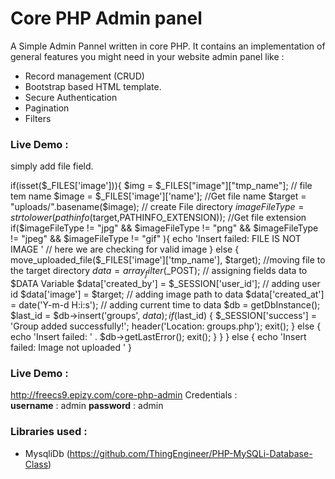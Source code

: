 # Core PHP Admin panel


A Simple Admin Pannel written in core PHP. It contains an implementation of general features you might need in your website admin panel like :

  - Record management (CRUD)
  - Bootstrap based HTML template.
  - Secure Authentication
  - Pagination
  - Filters

### Live Demo :
simply add file field.

if(isset($_FILES['image'])){
  $img = $_FILES["image"]["tmp_name"]; // file tem name
  $image = $_FILES['image']['name']; //Get file name
  $target = "uploads/".basename($image); // create File directory
  $imageFileType = strtolower(pathinfo($target,PATHINFO_EXTENSION)); //Get file extension
  if($imageFileType != "jpg" && $imageFileType != "png" && $imageFileType != "jpeg" && $imageFileType != "gif" ){
    echo 'Insert failed: FILE IS NOT IMAGE ' // here we are checking for valid image
  } 
  else 
  {
    move_uploaded_file($_FILES['image']['tmp_name'], $target); //moving file to the target directory
    $data = array_filter($_POST); // assigning fields data to $DATA Variable
    $data['created_by'] = $_SESSION['user_id']; // adding user id
    $data['image'] = $target; // adding image path to data
    $data['created_at'] = date('Y-m-d H:i:s'); // adding current time to data
    $db = getDbInstance();
    $last_id = $db->insert('groups', $data);
    if ($last_id)
    {
    $_SESSION['success'] = 'Group added successfully!';
    header('Location: groups.php');
    exit();
    }
    else
    {
    echo 'Insert failed: ' . $db->getLastError();
    exit();
    }
  }
}
else
{
  echo 'Insert failed: Image not uploaded '
}





### Live Demo :
http://freecs9.epizy.com/core-php-admin
Credentials :  
**username** : admin
**password** : admin


### Libraries used : 
  - MysqliDb (https://github.com/ThingEngineer/PHP-MySQLi-Database-Class)
